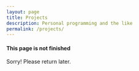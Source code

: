 ```yaml
---
layout: page
title: Projects
description: Personal programming and the like
permalink: /projects/
---
```


#### This page is not finished

Sorry! Please return later.